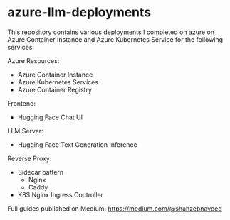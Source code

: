 # azure-llm-deployments

This repository contains various deployments I completed on azure on Azure Container Instance and Azure Kubernetes Service for the following services:

Azure Resources:
- Azure Container Instance
- Azure Kubernetes Services
- Azure Container Registry

Frontend:
  - Hugging Face Chat UI

LLM Server:
  - Hugging Face Text Generation Inference


Reverse Proxy:
  - Sidecar pattern
    - Nginx
    - Caddy
  - K8S Nginx Ingress Controller

Full guides published on Medium: https://medium.com/@shahzebnaveed
